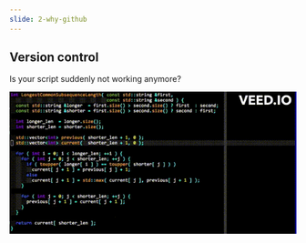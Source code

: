 ```yaml
---
slide: 2-why-github
---
```

## Version control

Is your script suddenly not working anymore?

![](assets/img/coding-fail.gif)